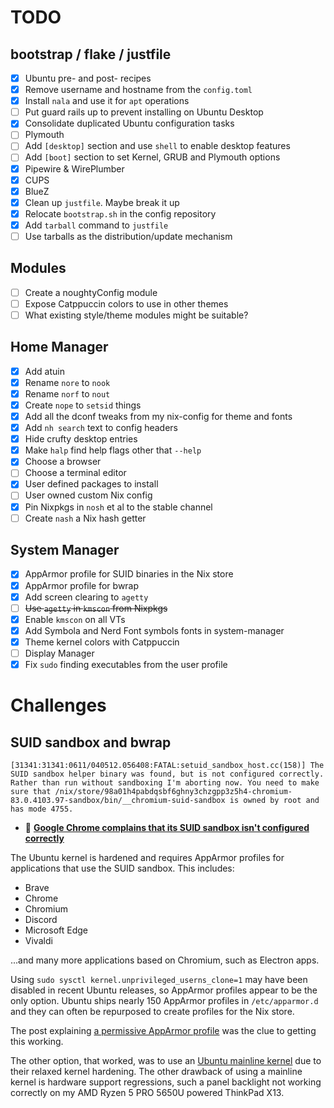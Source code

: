 # TODO

## bootstrap / flake / justfile

- [x] Ubuntu pre- and post- recipes
- [x] Remove username and hostname from the `config.toml`
- [x] Install `nala` and use it for `apt` operations
- [ ] Put guard rails up to prevent installing on Ubuntu Desktop
- [x] Consolidate duplicated Ubuntu configuration tasks
- [ ] Plymouth
- [ ] Add `[desktop]` section and use `shell` to enable desktop features
- [ ] Add `[boot]` section to set Kernel, GRUB and Plymouth options
- [x] Pipewire & WirePlumber
- [x] CUPS
- [x] BlueZ
- [x] Clean up `justfile`. Maybe break it up
- [x] Relocate `bootstrap.sh` in the config repository
- [x] Add `tarball` command to `justfile`
- [ ] Use tarballs as the distribution/update mechanism

## Modules

- [ ] Create a noughtyConfig module
- [ ] Expose Catppuccin colors to use in other themes
- [ ] What existing style/theme modules might be suitable?

## Home Manager

- [x] Add atuin
- [x] Rename `nore` to `nook`
- [x] Rename `norf` to `nout`
- [x] Create `nope` to `setsid` things
- [x] Add all the dconf tweaks from my nix-config for theme and fonts
- [x] Add `nh search` text to config headers
- [x] Hide crufty desktop entries
- [x] Make `halp` find help flags other that `--help`
- [x] Choose a browser
- [ ] Choose a terminal editor
- [x] User defined packages to install
- [ ] User owned custom Nix config
- [x] Pin Nixpkgs in `nosh` et al to the stable channel
- [ ] Create `nash` a Nix hash getter

## System Manager

- [x] AppArmor profile for SUID binaries in the Nix store
- [x] AppArmor profile for bwrap
- [x] Add screen clearing to `agetty`
- [ ] ~~Use `agetty` in `kmscon` from Nixpkgs~~
- [x] Enable `kmscon` on all VTs
- [x] Add Symbola and Nerd Font symbols fonts in system-manager
- [x] Theme kernel colors with Catppuccin
- [ ] Display Manager
- [x] Fix `sudo` finding executables from the user profile

# Challenges

## SUID sandbox and bwrap

```
[31341:31341:0611/040512.056408:FATAL:setuid_sandbox_host.cc(158)] The SUID sandbox helper binary was found, but is not configured correctly. Rather than run without sandboxing I'm aborting now. You need to make sure that /nix/store/98a01h4pabdqsbf6ghny3chzgpp3z5h4-chromium-83.0.4103.97-sandbox/bin/__chromium-suid-sandbox is owned by root and has mode 4755.
```

- 🐛 **[Google Chrome complains that its SUID sandbox isn't configured correctly](https://github.com/NixOS/nixpkgs/issues/89599)**

The Ubuntu kernel is hardened and requires AppArmor profiles for applications that use the SUID sandbox.
This includes:
- Brave
- Chrome
- Chromium
- Discord
- Microsoft Edge
- Vivaldi

...and many more applications based on Chromium, such as Electron apps.

Using `sudo sysctl kernel.unprivileged_userns_clone=1` may have been disabled in
recent Ubuntu releases, so AppArmor profiles appear to be the only option.
Ubuntu ships nearly 150 AppArmor profiles in `/etc/apparmor.d` and they can often
be repurposed to create profiles for the Nix store.

The post explaining [a permissive AppArmor profile](https://github.com/NixOS/nixpkgs/issues/89599#issuecomment-2922388555) was the clue to getting this working.

The other option, that worked, was to use an [Ubuntu mainline kernel](https://kernel.ubuntu.com/mainline/)
due to their relaxed kernel hardening. The other drawback of using a mainline
kernel is hardware support regressions, such a panel backlight not working
correctly on my AMD Ryzen 5 PRO 5650U powered ThinkPad X13.

